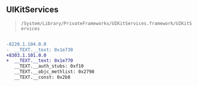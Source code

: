 ## UIKitServices

> `/System/Library/PrivateFrameworks/UIKitServices.framework/UIKitServices`

```diff

-8220.1.104.0.0
-  __TEXT.__text: 0x1e730
+8303.1.101.0.0
+  __TEXT.__text: 0x1e770
   __TEXT.__auth_stubs: 0xf10
   __TEXT.__objc_methlist: 0x2798
   __TEXT.__const: 0x2b8

```
